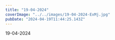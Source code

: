 ```yaml
---
title: "19-04-2024"
coverImage: "../../images/19-04-2024-ExMj.jpg"
pubDate: "2024-04-19T11:44:25.143Z"
---
```


19-04-2024
